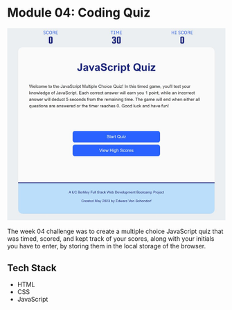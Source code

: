 # Module 04: Coding Quiz

![Site Screenshot](../public/m04_coding_quiz.jpg)

The week 04 challenge was to create a multiple choice JavaScript quiz that was timed, scored, and kept track of your scores, along with your initials you have to enter, by storing them in the local storage of the browser.

## Tech Stack
- HTML
- CSS
- JavaScript